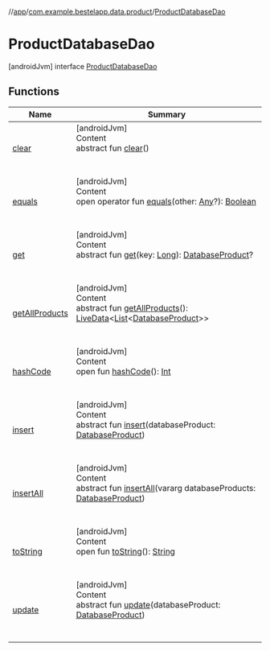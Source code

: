 //[app](../../index.md)/[com.example.bestelapp.data.product](../index.md)/[ProductDatabaseDao](index.md)



# ProductDatabaseDao  
 [androidJvm] interface [ProductDatabaseDao](index.md)   


## Functions  
  
|  Name|  Summary| 
|---|---|
| <a name="com.example.bestelapp.data.product/ProductDatabaseDao/clear/#/PointingToDeclaration/"></a>[clear](clear.md)| <a name="com.example.bestelapp.data.product/ProductDatabaseDao/clear/#/PointingToDeclaration/"></a>[androidJvm]  <br>Content  <br>abstract fun [clear](clear.md)()  <br><br><br>
| <a name="kotlin/Any/equals/#kotlin.Any?/PointingToDeclaration/"></a>[equals](../../com.example.bestelapp.repository/-product-repository/index.md#%5Bkotlin%2FAny%2Fequals%2F%23kotlin.Any%3F%2FPointingToDeclaration%2F%5D%2FFunctions%2F-1734719689)| <a name="kotlin/Any/equals/#kotlin.Any?/PointingToDeclaration/"></a>[androidJvm]  <br>Content  <br>open operator fun [equals](../../com.example.bestelapp.repository/-product-repository/index.md#%5Bkotlin%2FAny%2Fequals%2F%23kotlin.Any%3F%2FPointingToDeclaration%2F%5D%2FFunctions%2F-1734719689)(other: [Any](https://kotlinlang.org/api/latest/jvm/stdlib/kotlin/-any/index.html)?): [Boolean](https://kotlinlang.org/api/latest/jvm/stdlib/kotlin/-boolean/index.html)  <br><br><br>
| <a name="com.example.bestelapp.data.product/ProductDatabaseDao/get/#kotlin.Long/PointingToDeclaration/"></a>[get](get.md)| <a name="com.example.bestelapp.data.product/ProductDatabaseDao/get/#kotlin.Long/PointingToDeclaration/"></a>[androidJvm]  <br>Content  <br>abstract fun [get](get.md)(key: [Long](https://kotlinlang.org/api/latest/jvm/stdlib/kotlin/-long/index.html)): [DatabaseProduct](../-database-product/index.md)?  <br><br><br>
| <a name="com.example.bestelapp.data.product/ProductDatabaseDao/getAllProducts/#/PointingToDeclaration/"></a>[getAllProducts](get-all-products.md)| <a name="com.example.bestelapp.data.product/ProductDatabaseDao/getAllProducts/#/PointingToDeclaration/"></a>[androidJvm]  <br>Content  <br>abstract fun [getAllProducts](get-all-products.md)(): [LiveData](https://developer.android.com/reference/kotlin/androidx/lifecycle/LiveData.html)<[List](https://kotlinlang.org/api/latest/jvm/stdlib/kotlin.collections/-list/index.html)<[DatabaseProduct](../-database-product/index.md)>>  <br><br><br>
| <a name="kotlin/Any/hashCode/#/PointingToDeclaration/"></a>[hashCode](../../com.example.bestelapp.repository/-product-repository/index.md#%5Bkotlin%2FAny%2FhashCode%2F%23%2FPointingToDeclaration%2F%5D%2FFunctions%2F-1734719689)| <a name="kotlin/Any/hashCode/#/PointingToDeclaration/"></a>[androidJvm]  <br>Content  <br>open fun [hashCode](../../com.example.bestelapp.repository/-product-repository/index.md#%5Bkotlin%2FAny%2FhashCode%2F%23%2FPointingToDeclaration%2F%5D%2FFunctions%2F-1734719689)(): [Int](https://kotlinlang.org/api/latest/jvm/stdlib/kotlin/-int/index.html)  <br><br><br>
| <a name="com.example.bestelapp.data.product/ProductDatabaseDao/insert/#com.example.bestelapp.data.product.DatabaseProduct/PointingToDeclaration/"></a>[insert](insert.md)| <a name="com.example.bestelapp.data.product/ProductDatabaseDao/insert/#com.example.bestelapp.data.product.DatabaseProduct/PointingToDeclaration/"></a>[androidJvm]  <br>Content  <br>abstract fun [insert](insert.md)(databaseProduct: [DatabaseProduct](../-database-product/index.md))  <br><br><br>
| <a name="com.example.bestelapp.data.product/ProductDatabaseDao/insertAll/#kotlin.Array[com.example.bestelapp.data.product.DatabaseProduct]/PointingToDeclaration/"></a>[insertAll](insert-all.md)| <a name="com.example.bestelapp.data.product/ProductDatabaseDao/insertAll/#kotlin.Array[com.example.bestelapp.data.product.DatabaseProduct]/PointingToDeclaration/"></a>[androidJvm]  <br>Content  <br>abstract fun [insertAll](insert-all.md)(vararg databaseProducts: [DatabaseProduct](../-database-product/index.md))  <br><br><br>
| <a name="kotlin/Any/toString/#/PointingToDeclaration/"></a>[toString](../../com.example.bestelapp.repository/-product-repository/index.md#%5Bkotlin%2FAny%2FtoString%2F%23%2FPointingToDeclaration%2F%5D%2FFunctions%2F-1734719689)| <a name="kotlin/Any/toString/#/PointingToDeclaration/"></a>[androidJvm]  <br>Content  <br>open fun [toString](../../com.example.bestelapp.repository/-product-repository/index.md#%5Bkotlin%2FAny%2FtoString%2F%23%2FPointingToDeclaration%2F%5D%2FFunctions%2F-1734719689)(): [String](https://kotlinlang.org/api/latest/jvm/stdlib/kotlin/-string/index.html)  <br><br><br>
| <a name="com.example.bestelapp.data.product/ProductDatabaseDao/update/#com.example.bestelapp.data.product.DatabaseProduct/PointingToDeclaration/"></a>[update](update.md)| <a name="com.example.bestelapp.data.product/ProductDatabaseDao/update/#com.example.bestelapp.data.product.DatabaseProduct/PointingToDeclaration/"></a>[androidJvm]  <br>Content  <br>abstract fun [update](update.md)(databaseProduct: [DatabaseProduct](../-database-product/index.md))  <br><br><br>

